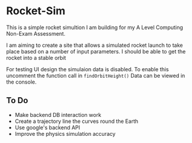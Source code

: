 # Rocket-Sim

This is a simple rocket simultion I am building for my A Level Computing Non-Exam Assessment.

I am aiming to create a site that allows a simulated rocket launch to take place based on a number of input parameters. I should be able to get the rocket into a stable orbit


For testing UI design the simulaion data is disabled. To enable this uncomment the function call in `findOrbitHeight()` Data can be viewed in the console.

## To Do

- Make backend DB interaction work
- Create a trajectory line the curves round the Earth
- Use google's backend API
- Improve the physics simulation accuracy